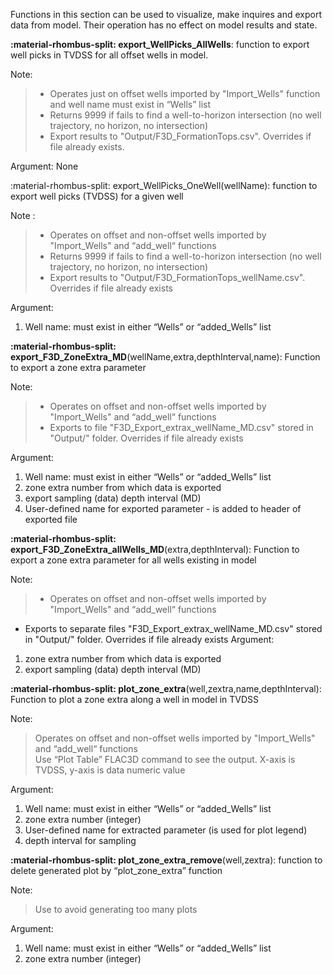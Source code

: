 Functions in this section can be used to visualize, make inquires and export data from model. Their operation has 
no effect on model results and state.  

**:material-rhombus-split: export_WellPicks_AllWells**: function to export well picks in TVDSS for all offset wells in model. 

Note: 
>- Operates just on offset wells imported by "Import_Wells" function and well name must exist in “Wells” 
list 
>- Returns 9999 if fails to find a well-to-horizon intersection (no well trajectory, no horizon, no intersection) 
>- Export results to "Output/F3D_FormationTops.csv". Overrides if file already exists. 

Argument: None 

:material-rhombus-split: export_WellPicks_OneWell(wellName): function to export well picks (TVDSS) for a given well 

Note : 
> - Operates on offset and non-offset wells imported by "Import_Wells" and “add_well“ functions  
> - Returns 9999 if fails to find a well-to-horizon intersection (no well trajectory, no horizon, no intersection) 
> - Export results to "Output/F3D_FormationTops_wellName.csv". Overrides if file already exists 

Argument:

1. Well name: must exist in either “Wells” or “added_Wells” list 

**:material-rhombus-split: export_F3D_ZoneExtra_MD**(wellName,extra,depthInterval,name): Function to export a zone extra 
parameter  

Note: 
> - Operates on offset and non-offset wells imported by "Import_Wells" and “add_well“ functions  
> - Exports to file "F3D_Export_extrax_wellName_MD.csv" stored in "Output/" folder. Overrides if file 
already exists 

Argument:

1. Well name: must exist in either “Wells” or “added_Wells” list 
2. zone extra number from which data is exported 
3. export sampling (data) depth interval (MD) 
4. User-defined name for exported parameter - is added to header of exported file 

**:material-rhombus-split: export_F3D_ZoneExtra_allWells_MD**(extra,depthInterval): Function to export a zone extra parameter for 
all wells existing in model 

Note: 
>- Operates on offset and non-offset wells imported by "Import_Wells" and “add_well“ functions  
- Exports to separate files "F3D_Export_extrax_wellName_MD.csv" stored in "Output/" folder. Overrides 
if file already exists 
Argument: 
1. zone extra number from which data is exported 
3. export sampling (data) depth interval (MD) 

**:material-rhombus-split: plot_zone_extra**(well,zextra,name,depthInterval): Function to plot a zone extra along a well in model in 
TVDSS 

Note: 
>Operates on offset and non-offset wells imported by "Import_Wells" and “add_well“ functions  
Use “Plot Table” FLAC3D command to see the output. X-axis is TVDSS, y-axis is data numeric value 

Argument:

1. Well name: must exist in either “Wells” or “added_Wells” list 
2. zone extra number (integer)  
3. User-defined name for extracted parameter (is used for plot legend) 
4. depth interval for sampling 

**:material-rhombus-split: plot_zone_extra_remove**(well,zextra): function to delete generated plot by “plot_zone_extra” function 

Note: 
>Use to avoid generating too many plots 

Argument:

1. Well name: must exist in either “Wells” or “added_Wells” list 
2. zone extra number (integer) 